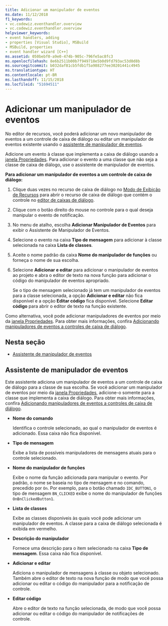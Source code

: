 ```yaml
---
title: Adicionar um manipulador de eventos
ms.date: 11/12/2018
f1_keywords:
- vc.codewiz.eventhandler.overview
- vc.codewiz.eventhandler.overview
helpviewer_keywords:
- event handlers, adding
- properties [Visual Studio], MSBuild
- MSBuild, properties
- event handler wizard [C++]
ms.assetid: 050bebf0-a9e0-474b-905c-796fe5ac8fc3
ms.openlocfilehash: 8e6b2511b00b7f949718e5b0d9fd793ac53d0d8b
ms.sourcegitcommit: b032daf81cb5fdb1f5a988277ee30201441c4945
ms.translationtype: HT
ms.contentlocale: pt-BR
ms.lasthandoff: 11/15/2018
ms.locfileid: "51694511"
---
```

# <a name="add-an-event-handler"></a>Adicionar um manipulador de eventos

No editor de recursos, você poderá adicionar um novo manipulador de eventos a um controle de caixa de diálogo ou editar um manipulador de eventos existente usando o [assistente de manipulador de eventos](#event-handler-wizard).

Adicione um evento à classe que implementa a caixa de diálogo usando a [janela Propriedades](/visualstudio/ide/reference/properties-window). Para adicionar o evento a uma classe que não seja a classe de caixa de diálogo, use o assistente de manipulador de eventos.

**Para adicionar um manipulador de eventos a um controle de caixa de diálogo:**

1. Clique duas vezes no recurso de caixa de diálogo no [Modo de Exibição de Recursos](../windows/resource-view-window.md) para abrir o recurso de caixa de diálogo que contém o controle no [editor de caixas de diálogo](../windows/dialog-editor.md).

1. Clique com o botão direito do mouse no controle para o qual deseja manipular o evento de notificação.

1. No menu de atalho, escolha **Adicionar Manipulador de Eventos** para exibir o Assistente de Manipulador de Eventos.

1. Selecione o evento na caixa **Tipo de mensagem** para adicionar à classe selecionada na caixa **Lista de classes**.

1. Aceite o nome padrão da caixa **Nome do manipulador de funções** ou forneça o nome de sua escolha.

1. Selecione **Adicionar e editar** para adicionar o manipulador de eventos ao projeto e abra o editor de texto na nova função para adicionar o código do manipulador de eventos apropriado.

   Se o tipo de mensagem selecionado já tem um manipulador de eventos para a classe selecionada, a opção **Adicionar e editar** não fica disponível e a opção **Editar código** fica disponível. Selecione **Editar código** para abrir o editor de texto na função existente.

Como alternativa, você pode adicionar manipuladores de eventos por meio da [janela Propriedades](/visualstudio/ide/reference/properties-window). Para obter mais informações, confira [Adicionando manipuladores de eventos a controles de caixa de diálogo](../windows/adding-event-handlers-for-dialog-box-controls.md).

## <a name="in-this-section"></a>Nesta seção

- [Assistente de manipulador de eventos](#event-handler-wizard)

## <a name="event-handler-wizard"></a>Assistente de manipulador de eventos

Este assistente adiciona um manipulador de eventos a um controle de caixa de diálogo para a classe de sua escolha. Se você adicionar um manipulador de eventos por meio da [janela Propriedades](/visualstudio/ide/reference/properties-window), adicione-o somente para a classe que implementa a caixa de diálogo. Para obter mais informações, confira [Adicionando manipuladores de eventos a controles de caixa de diálogo](../windows/adding-event-handlers-for-dialog-box-controls.md).

- **Nome do comando**

  Identifica o controle selecionado, ao qual o manipulador de eventos é adicionado. Essa caixa não fica disponível.

- **Tipo de mensagem**

  Exibe a lista de possíveis manipuladores de mensagens atuais para o controle selecionado.

- **Nome do manipulador de funções**

  Exibe o nome da função adicionada para manipular o evento. Por padrão, o nome se baseia no tipo de mensagem e no comando, precedido por `On`. Por exemplo, para o botão chamado `IDC_BUTTON1`, o tipo de mensagem `BN_CLICKED` exibe o nome do manipulador de funções `OnBnClickedButton1`.

- **Lista de classes**

  Exibe as classes disponíveis às quais você pode adicionar um manipulador de eventos. A classe para a caixa de diálogo selecionada é exibida em vermelho.

- **Descrição do manipulador**

  Fornece uma descrição para o item selecionado na caixa **Tipo de mensagem**. Essa caixa não fica disponível.

- **Adicionar e editar**

  Adiciona o manipulador de mensagens à classe ou objeto selecionado. Também abre o editor de texto na nova função de modo que você possa adicionar ou editar o código do manipulador para a notificação de controle.

- **Editar código**

  Abre o editor de texto na função selecionada, de modo que você possa adicionar ou editar o código do manipulador de notificações de controle.
